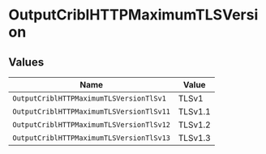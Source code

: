 # OutputCriblHTTPMaximumTLSVersion


## Values

| Name                                     | Value                                    |
| ---------------------------------------- | ---------------------------------------- |
| `OutputCriblHTTPMaximumTLSVersionTlSv1`  | TLSv1                                    |
| `OutputCriblHTTPMaximumTLSVersionTlSv11` | TLSv1.1                                  |
| `OutputCriblHTTPMaximumTLSVersionTlSv12` | TLSv1.2                                  |
| `OutputCriblHTTPMaximumTLSVersionTlSv13` | TLSv1.3                                  |